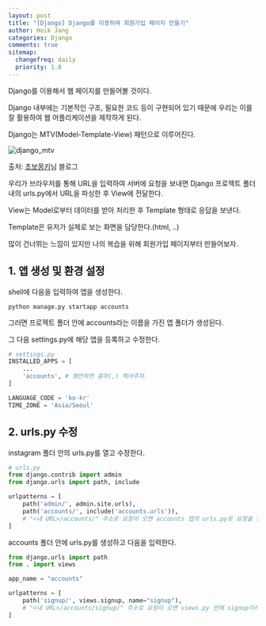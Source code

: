 ```yaml
---
layout: post
title: "[Django] Django를 이용하여 회원가입 페이지 만들기"
author: Hoik Jang
categories: Django
comments: true
sitemap:
  changefreq: daily
  priority: 1.0
---
```


Django를 이용해서 웹 페이지를 만들어볼 것이다.

Django 내부에는 기본적인 구조, 필요한 코드 등이 구현되어 있기 때문에 우리는 이를 잘 활용하여 웹 어플리케이션을 제작하게 된다.

Django는 MTV(Model-Template-View) 패턴으로 이루어진다.

![django_mtv](https://wayhome25.github.io/assets/post-img/django/mtv.png)

출처: [초보몽키](<https://wayhome25.github.io/django/2017/02/28/django-03-lotto-project-1/>)님 블로그

우리가 브라우저를 통해 URL을 입력하여 서버에 요청을 보내면 Django 프로젝트 폴더 내의 urls.py에서 URL을 파싱한 후 View에 전달한다.

View는 Model로부터 데이터를 받아 처리한 후 Template 형태로 응답을 보낸다.

Template은 유저가 실제로 보는 화면을 담당한다.(html, ..)

많이 건너뛰는 느낌이 있지만 나의 복습을 위해 회원가입 페이지부터 만들어보자.

## 1. 앱 생성 및 환경 설정

shell에 다음을 입력하여 앱을 생성한다.

```shell
python manage.py startapp accounts
```

그러면 프로젝트 폴더 안에 accounts라는 이름을 가진 앱 폴더가 생성된다.

그 다음 settings.py에 해당 앱을 등록하고 수정한다.

```python
# settings.py
INSTALLED_APPS = [
	...
	'accounts', # 웬만하면 콤마(,) 찍어주자.
]

LANGUAGE_CODE = 'ko-kr'
TIME_ZONE = 'Asia/Seoul'
```



## 2. urls.py 수정

instagram 폴더 안의 urls.py를 열고 수정한다.

```python
# urls.py
from django.contrib import admin
from django.urls import path, include

urlpatterns = [
    path('admin/', admin.site.urls),
    path('accounts/', include('accounts.urls')),
    # "<내 URL>/accounts/" 주소로 요청이 오면 accounts 앱의 urls.py로 요청을 넘긴다.
]
```

accounts 폴더 안에 urls.py를 생성하고 다음을 입력한다.

```python
from django.urls import path
from . import views

app_name = "accounts"

urlpatterns = [
    path('signup/', views.signup, name="signup"),
    # "<내 URL>/accounts/signup/" 주소로 요청이 오면 views.py 안에 signup이라는 함수를 찾아 실행한다.
]
```


